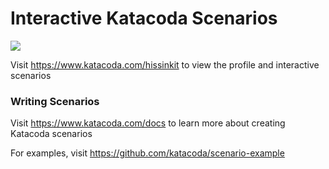 # Interactive Katacoda Scenarios

[![](http://shields.katacoda.com/katacoda/hissinkit/count.svg)](https://www.katacoda.com/hissinkit "Get your profile on Katacoda.com")

Visit https://www.katacoda.com/hissinkit to view the profile and interactive scenarios

### Writing Scenarios
Visit https://www.katacoda.com/docs to learn more about creating Katacoda scenarios

For examples, visit https://github.com/katacoda/scenario-example
